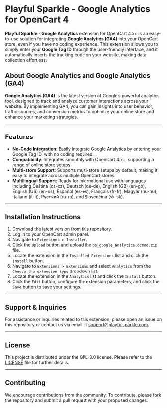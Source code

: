 # Playful Sparkle - Google Analytics for OpenCart 4

**Playful Sparkle - Google Analytics** extension for OpenCart 4.x+ is an easy-to-use solution for integrating **Google Analytics (GA4)** into your OpenCart store, even if you have no coding experience. This extension allows you to simply enter your **Google Tag ID** through the user-friendly interface, and it automatically inserts the tracking code on your website, making data collection effortless.

## About Google Analytics and Google Analytics (GA4)

**Google Analytics (GA4)** is the latest version of Google’s powerful analytics tool, designed to track and analyze customer interactions across your website. By implementing GA4, you can gain insights into user behavior, traffic sources, and conversion metrics to optimize your online store and enhance your marketing strategies.

---

## Features

- **No-Code Integration**: Easily integrate Google Analytics by entering your Google Tag ID, with no coding required.
- **Compatibility**: Integrates smoothly with OpenCart 4.x+, supporting a range of online store setups.
- **Multi-store Support**: Supports multi-store setups by default, making it easy to integrate across multiple OpenCart stores.
- **Multilingual Support**: Ready for international use with languages including Čeština (cs-cz), Deutsch (de-de), English (GB) (en-gb), English (US) (en-us), Español (es-es), Français (fr-fr), Magyar (hu-hu), Italiano (it-it), Русский (ru-ru), and Slovenčina (sk-sk).

---

## Installation Instructions

1. Download the latest version from this repository.
2. Log in to your OpenCart admin panel.
3. Navigate to `Extensions > Installer`.
4. Click the `Upload` button and upload the `ps_google_analytics.ocmod.zip` file.
5. Locate the extension in the `Installed Extensions` list and click the `Install` button.
6. Navigate to `Extensions > Extensions` and select `Analytics` from the `Choose the extension type` dropdown list.
7. Locate the extension in the `Analytics` list and click the `Install` button.
8. Click the `Edit` button, configure the extension parameters, and click the `Save` button to save your settings.

---

## Support & Inquiries

For assistance or inquiries related to this extension, please open an issue on this repository or contact us via email at [support@playfulsparkle.com](mailto:support@playfulsparkle.com).

---

## License

This project is distributed under the GPL-3.0 license. Please refer to the [LICENSE](./LICENSE) file for further details.

---

## Contributing

We encourage contributions from the community. To contribute, please fork the repository and submit a pull request with your proposed changes.
